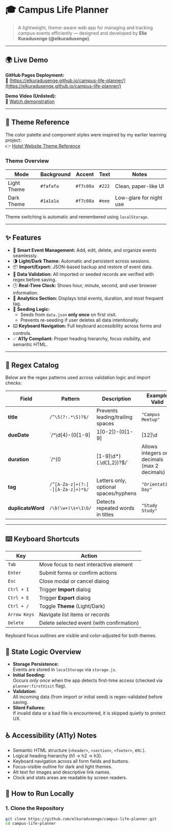 # 🎓 Campus Life Planner

> A lightweight, theme-aware web app for managing and tracking campus events efficiently — designed and developed by **Elie Kuradusenge (@elkuradusenge)**.

---

## 🌍 Live Demo

**GitHub Pages Deployment:**  
🔗 [https://elkuradusenge.github.io/campus-life-planner/](https://elkuradusenge.github.io/campus-life-planner/)

**Demo Video (Unlisted):**  
🎥 [Watch demonstration](https://youtu.be/jd2e_4pHoNY)

---

## 🎨 Theme Reference

The color palette and component styles were inspired by my earlier learning project:  
👉 [Hotel Website Theme Reference](https://elijahladdie.github.io/Hotel/index.html)

### Theme Overview

| Mode | Background | Accent | Text | Notes |
|------|-------------|---------|------|-------|
| Light Theme | `#fafafa` | `#f7c08a` | `#222` | Clean, paper-like UI |
| Dark Theme  | `#1a1a1a` | `#f7c08a` | `#eee` | Low-glare for night use |

Theme switching is automatic and remembered using `localStorage`.

---

## ✨ Features

- 🧠 **Smart Event Management:** Add, edit, delete, and organize events seamlessly.  
- 🌗 **Light/Dark Theme:** Automatic and persistent across sessions.  
- 📦 **Import/Export:** JSON-based backup and restore of event data.  
- 🧹 **Data Validation:** All imported or seeded records are verified with regex before saving.  
- 🕒 **Real-Time Clock:** Shows hour, minute, second, and user browser information.  
- 🧾 **Analytics Section:** Displays total events, duration, and most frequent tag.  
- 🔄 **Seeding Logic:**  
  - Seeds from `data.json` **only once** on first visit.  
  - Prevents re-seeding if user deletes all data intentionally.  
- ⌨️ **Keyboard Navigation:** Full keyboard accessibility across forms and controls.  
- ✅ **A11y Compliant:** Proper heading hierarchy, focus visibility, and semantic HTML.

---

## 🧩 Regex Catalog

Below are the regex patterns used across validation logic and import checks:

| Field | Pattern | Description | Example Valid | Example Invalid |
|--------|----------|--------------|----------------|------------------|
| **title** | `/^\S(?:.*\S)?$/` | Prevents leading/trailing spaces | `"Campus Meetup"` | `"  My Event "` |
| **dueDate** | `/^\d{4}-(0[1-9]|1[0-2])-(0[1-9]|[12]\d|3[01])$/` | Validates ISO-style date (YYYY-MM-DD) | `"2025-10-21"` | `"21/10/25"` |
| **duration** | `/^(0|[1-9]\d*)(\.\d{1,2})?$/` | Allows integers or decimals (max 2 decimals) | `"3"`, `"2.5"` | `"3."`, `"-2"` |
| **tag** | `/^[A-Za-z]+(?:[ -][A-Za-z]+)*$/` | Letters only, optional spaces/hyphens | `"Orientation Day"` | `"Freshman_Week"` |
| **duplicateWord** | `/\b(\w+)\s+\1\b/` | Detects repeated words in titles | `"Study Study"` | `"Study Group"` |

---

## ⌨️ Keyboard Shortcuts

| Key | Action |
|-----|---------|
| `Tab` | Move focus to next interactive element |
| `Enter` | Submit forms or confirm actions |
| `Esc` | Close modal or cancel dialog |
| `Ctrl + I` | Trigger **Import** dialog |
| `Ctrl + E` | Trigger **Export** dialog |
| `Ctrl + /` | Toggle **Theme** (Light/Dark) |
| `Arrow Keys` | Navigate list items or records |
| `Delete` | Delete selected event (with confirmation) |

Keyboard focus outlines are visible and color-adjusted for both themes.

## 🧠 State Logic Overview

- **Storage Persistence:**  
  Events are stored in `localStorage` via `storage.js`.
- **Initial Seeding:**  
  Occurs *only once* when the app detects first-time access (checked via `planner:firstVisit` flag).
- **Validation:**  
  All incoming data (from import or initial seed) is regex-validated before saving.
- **Silent Failures:**  
  If invalid data or a bad file is encountered, it is skipped quietly to protect UX.

## ♿ Accessibility (A11y) Notes

- Semantic HTML structure (`<header>`, `<section>`, `<footer>`, etc.).
- Logical heading hierarchy (h1 → h2 → h3).
- Keyboard navigation across all form fields and buttons.
- Focus-visible outline for dark and light themes.
- Alt text for images and descriptive link names.
- Clock and stats areas are readable by screen readers.

## 🧪 How to Run Locally

### 1. Clone the Repository
```bash
git clone https://github.com/elkuradusenge/campus-life-planner.git
cd campus-life-planner
